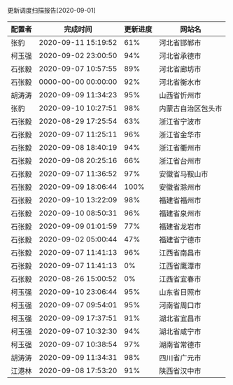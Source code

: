 更新调度扫描报告[2020-09-01]

|	配置者	|	完成时间	|	更新进度	|	网站名	|
|----|----|----|----|
|	张豹	|	2020-09-11 15:19:52	|	 61%	|	河北省邯郸市	|
|	柯玉强	|	2020-09-02 23:00:50	|	 94%	|	河北省承德市	|
|	石张毅	|	2020-09-07 10:57:55	|	 89%	|	河北省廊坊市	|
|	石张毅	|	0000-00-00 00:00:00	|	 92%	|	河北省衡水市	|
|	胡涛涛	|	2020-09-09 11:34:23	|	 95%	|	山西省忻州市	|
|	张豹	|	2020-09-10 10:27:51	|	 98%	|	内蒙古自治区包头市	|
|	石张毅	|	2020-08-29 17:25:54	|	 63%	|	浙江省宁波市	|
|	石张毅	|	2020-09-07 11:25:11	|	 96%	|	浙江省金华市	|
|	石张毅	|	2020-09-08 18:40:19	|	 94%	|	浙江省衢州市	|
|	石张毅	|	2020-09-08 20:25:16	|	 66%	|	浙江省台州市	|
|	石张毅	|	2020-09-07 11:36:52	|	 97%	|	安徽省马鞍山市	|
|	石张毅	|	2020-09-09 18:06:44	|	100%	|	安徽省滁州市	|
|	石张毅	|	2020-09-10 13:22:09	|	 98%	|	福建省福州市	|
|	石张毅	|	2020-09-10 08:50:31	|	 96%	|	福建省泉州市	|
|	石张毅	|	2020-09-09 01:01:59	|	 77%	|	福建省龙岩市	|
|	石张毅	|	2020-09-02 05:00:44	|	 47%	|	福建省宁德市	|
|	石张毅	|	2020-09-07 11:41:13	|	 96%	|	江西省南昌市	|
|	石张毅	|	2020-09-07 11:41:13	|	  0%	|	江西省鹰潭市	|
|	石张毅	|	2020-08-26 15:00:52	|	  0%	|	江西省宜春市	|
|	柯玉强	|	2020-09-10 23:06:44	|	 95%	|	山东省日照市	|
|	柯玉强	|	2020-09-07 09:54:01	|	 95%	|	河南省周口市	|
|	柯玉强	|	2020-09-09 17:37:51	|	 91%	|	湖北省宜昌市	|
|	柯玉强	|	2020-09-07 10:32:30	|	 94%	|	湖北省咸宁市	|
|	柯玉强	|	2020-09-07 10:38:54	|	 97%	|	湖南省常德市	|
|	胡涛涛	|	2020-09-09 11:34:31	|	 98%	|	四川省广元市	|
|	江港林	|	2020-09-08 17:53:20	|	 91%	|	陕西省汉中市	|
